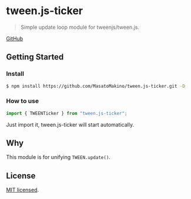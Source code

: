 # tween.js-ticker

> Simple update loop module for tweenjs/tween.js.

[GitHub](https://github.com/MasatoMakino/raf-ticker)

## Getting Started

### Install

```bash
$ npm install https://github.com/MasatoMakino/tween.js-ticker.git -D
```

### How to use

```js
import { TWEENTicker } from "tween.js-ticker";
```

Just import it, tween.js-ticker will start automatically.

## Why

This module is for unifying `TWEEN.update()`.

## License

[MIT licensed](LICENSE).
